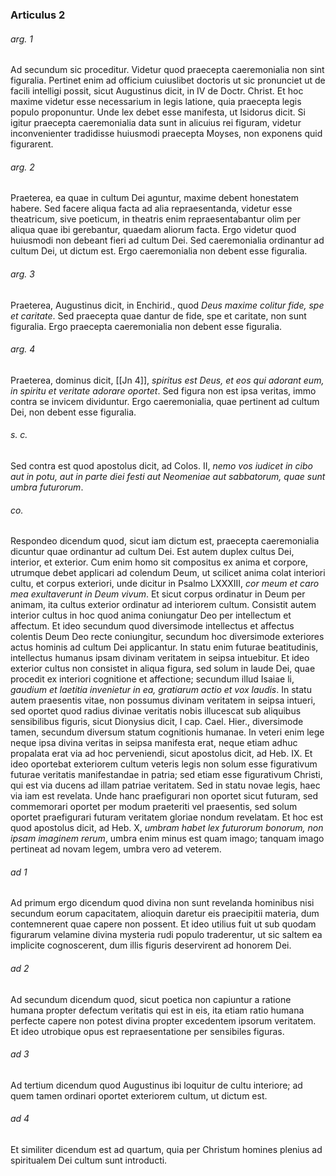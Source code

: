 ### Articulus 2

###### arg. 1
Ad secundum sic proceditur. Videtur quod praecepta caeremonialia non sint figuralia. Pertinet enim ad officium cuiuslibet doctoris ut sic pronunciet ut de facili intelligi possit, sicut Augustinus dicit, in IV de Doctr. Christ. Et hoc maxime videtur esse necessarium in legis latione, quia praecepta legis populo proponuntur. Unde lex debet esse manifesta, ut Isidorus dicit. Si igitur praecepta caeremonialia data sunt in alicuius rei figuram, videtur inconvenienter tradidisse huiusmodi praecepta Moyses, non exponens quid figurarent.

###### arg. 2
Praeterea, ea quae in cultum Dei aguntur, maxime debent honestatem habere. Sed facere aliqua facta ad alia repraesentanda, videtur esse theatricum, sive poeticum, in theatris enim repraesentabantur olim per aliqua quae ibi gerebantur, quaedam aliorum facta. Ergo videtur quod huiusmodi non debeant fieri ad cultum Dei. Sed caeremonialia ordinantur ad cultum Dei, ut dictum est. Ergo caeremonialia non debent esse figuralia.

###### arg. 3
Praeterea, Augustinus dicit, in Enchirid., quod *Deus maxime colitur fide, spe et caritate*. Sed praecepta quae dantur de fide, spe et caritate, non sunt figuralia. Ergo praecepta caeremonialia non debent esse figuralia.

###### arg. 4
Praeterea, dominus dicit, [[Jn 4]], *spiritus est Deus, et eos qui adorant eum, in spiritu et veritate adorare oportet*. Sed figura non est ipsa veritas, immo contra se invicem dividuntur. Ergo caeremonialia, quae pertinent ad cultum Dei, non debent esse figuralia.

###### s. c.
Sed contra est quod apostolus dicit, ad Colos. II, *nemo vos iudicet in cibo aut in potu, aut in parte diei festi aut Neomeniae aut sabbatorum, quae sunt umbra futurorum*.

###### co.
Respondeo dicendum quod, sicut iam dictum est, praecepta caeremonialia dicuntur quae ordinantur ad cultum Dei. Est autem duplex cultus Dei, interior, et exterior. Cum enim homo sit compositus ex anima et corpore, utrumque debet applicari ad colendum Deum, ut scilicet anima colat interiori cultu, et corpus exteriori, unde dicitur in Psalmo LXXXIII, *cor meum et caro mea exultaverunt in Deum vivum*. Et sicut corpus ordinatur in Deum per animam, ita cultus exterior ordinatur ad interiorem cultum. Consistit autem interior cultus in hoc quod anima coniungatur Deo per intellectum et affectum. Et ideo secundum quod diversimode intellectus et affectus colentis Deum Deo recte coniungitur, secundum hoc diversimode exteriores actus hominis ad cultum Dei applicantur. In statu enim futurae beatitudinis, intellectus humanus ipsam divinam veritatem in seipsa intuebitur. Et ideo exterior cultus non consistet in aliqua figura, sed solum in laude Dei, quae procedit ex interiori cognitione et affectione; secundum illud Isaiae li, *gaudium et laetitia invenietur in ea, gratiarum actio et vox laudis*. In statu autem praesentis vitae, non possumus divinam veritatem in seipsa intueri, sed oportet quod radius divinae veritatis nobis illucescat sub aliquibus sensibilibus figuris, sicut Dionysius dicit, I cap. Cael. Hier., diversimode tamen, secundum diversum statum cognitionis humanae. In veteri enim lege neque ipsa divina veritas in seipsa manifesta erat, neque etiam adhuc propalata erat via ad hoc perveniendi, sicut apostolus dicit, ad Heb. IX. Et ideo oportebat exteriorem cultum veteris legis non solum esse figurativum futurae veritatis manifestandae in patria; sed etiam esse figurativum Christi, qui est via ducens ad illam patriae veritatem. Sed in statu novae legis, haec via iam est revelata. Unde hanc praefigurari non oportet sicut futuram, sed commemorari oportet per modum praeteriti vel praesentis, sed solum oportet praefigurari futuram veritatem gloriae nondum revelatam. Et hoc est quod apostolus dicit, ad Heb. X, *umbram habet lex futurorum bonorum, non ipsam imaginem rerum*, umbra enim minus est quam imago; tanquam imago pertineat ad novam legem, umbra vero ad veterem.

###### ad 1
Ad primum ergo dicendum quod divina non sunt revelanda hominibus nisi secundum eorum capacitatem, alioquin daretur eis praecipitii materia, dum contemnerent quae capere non possent. Et ideo utilius fuit ut sub quodam figurarum velamine divina mysteria rudi populo traderentur, ut sic saltem ea implicite cognoscerent, dum illis figuris deservirent ad honorem Dei.

###### ad 2
Ad secundum dicendum quod, sicut poetica non capiuntur a ratione humana propter defectum veritatis qui est in eis, ita etiam ratio humana perfecte capere non potest divina propter excedentem ipsorum veritatem. Et ideo utrobique opus est repraesentatione per sensibiles figuras.

###### ad 3
Ad tertium dicendum quod Augustinus ibi loquitur de cultu interiore; ad quem tamen ordinari oportet exteriorem cultum, ut dictum est.

###### ad 4
Et similiter dicendum est ad quartum, quia per Christum homines plenius ad spiritualem Dei cultum sunt introducti.

